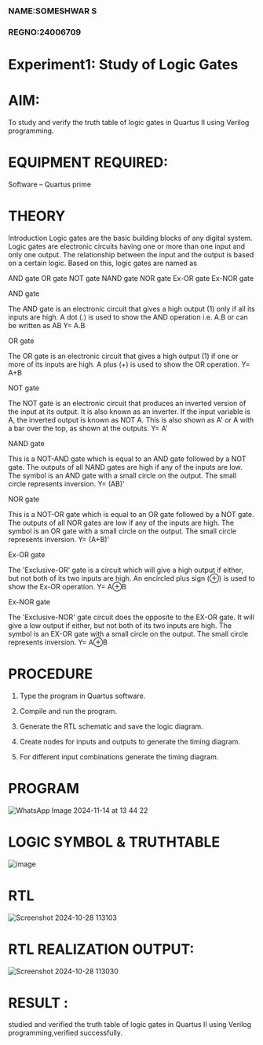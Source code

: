 ### NAME:SOMESHWAR S
### REGNO:24006709
# Experiment1: Study of Logic Gates

# AIM: 

To study and verify the truth table of logic gates in Quartus II using Verilog programming.

# EQUIPMENT REQUIRED:

Software – Quartus prime 

# THEORY

Introduction Logic gates are the basic building blocks of any digital system. Logic gates are electronic circuits having one or more than one input and only one output. The relationship between the input and the output is based on a certain logic. Based on this, logic gates are named as

AND gate OR gate NOT gate NAND gate NOR gate Ex-OR gate Ex-NOR gate

AND gate

The AND gate is an electronic circuit that gives a high output (1) only if all its inputs are high. A dot (.) is used to show the AND operation i.e. A.B or can be written as AB
Y= A.B

OR gate

The OR gate is an electronic circuit that gives a high output (1) if one or more of its inputs are high. A plus (+) is used to show the OR operation.
Y= A+B

NOT gate

The NOT gate is an electronic circuit that produces an inverted version of the input at its output. It is also known as an inverter. If the input variable is A, the inverted output is known as NOT A. This is also shown as A' or A with a bar over the top, as shown at the outputs.
Y= A'

NAND gate

This is a NOT-AND gate which is equal to an AND gate followed by a NOT gate. The outputs of all NAND gates are high if any of the inputs are low. The symbol is an AND gate with a small circle on the output. The small circle represents inversion.
Y= (AB)’

NOR gate

This is a NOT-OR gate which is equal to an OR gate followed by a NOT gate. The outputs of all NOR gates are low if any of the inputs are high. The symbol is an OR gate with a small circle on the output. The small circle represents inversion.
Y= (A+B)’

Ex-OR gate

The 'Exclusive-OR' gate is a circuit which will give a high output if either, but not both of its two inputs are high. An encircled plus sign (⊕) is used to show the Ex-OR operation.
Y= A⊕B

Ex-NOR gate

The 'Exclusive-NOR' gate circuit does the opposite to the EX-OR gate. It will give a low output if either, but not both of its two inputs are high. The symbol is an EX-OR gate with a small circle on the output. The small circle represents inversion.
Y= A⊕B

# PROCEDURE

1.	Type the program in Quartus software.

2.	Compile and run the program.

3.	Generate the RTL schematic and save the logic diagram.

4.	Create nodes for inputs and outputs to generate the timing diagram.

5.	For different input combinations generate the timing diagram.


# PROGRAM
![WhatsApp Image 2024-11-14 at 13 44 22](https://github.com/user-attachments/assets/3c87f750-1fcf-4474-abd8-efac165bdc0b)



# LOGIC SYMBOL & TRUTHTABLE
![image](https://github.com/user-attachments/assets/e08bde13-fc47-40bf-a242-564bd286efe1)

# RTL
![Screenshot 2024-10-28 113103](https://github.com/user-attachments/assets/27f8e666-10e8-4389-b9bc-588361a30826)

# RTL REALIZATION OUTPUT: 
![Screenshot 2024-10-28 113030](https://github.com/user-attachments/assets/ec27428a-5716-4367-a966-bb60fd3d0ad2)

# RESULT :
studied and verified the truth table of logic gates in Quartus II using Verilog programming,verified successfully.

